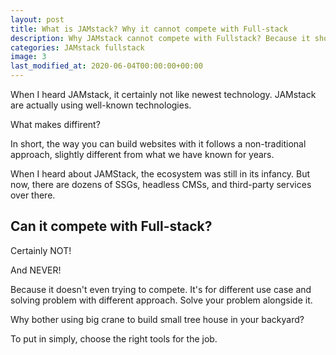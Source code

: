 ```yaml
---
layout: post
title: What is JAMstack? Why it cannot compete with Full-stack
description: Why JAMstack cannot compete with Fullstack? Because it should not.
categories: JAMstack fullstack
image: 3
last_modified_at: 2020-06-04T00:00:00+00:00
---
```


When I heard JAMstack, it certainly not like newest technology. JAMstack are actually using well-known technologies.

What makes diffirent?

In short, the way you can build websites with it follows a non-traditional approach, slightly different from what we have known for years.

When I heard about JAMStack, the ecosystem was still in its infancy. But now, there are dozens of SSGs, headless CMSs, and third-party services over there.

## Can it compete with Full-stack?

Certainly NOT!

And NEVER!

Because it doesn't even trying to compete. It's for different use case and solving problem with different approach. Solve your problem alongside it.

Why bother using big crane to build small tree house in your backyard?

To put in simply, choose the right tools for the job.
